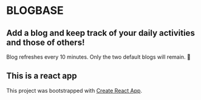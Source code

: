 # BLOGBASE

## Add a blog and keep track of your daily activities and those of others!

 Blog refreshes every 10 minutes. Only the two default blogs will remain. 📝


## This is a react app
This project was bootstrapped with [Create React App](https://github.com/facebook/create-react-app).
